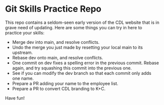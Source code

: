 # Git Skills Practice Repo

This repo contains a seldom-seen early version of the CDL website that is in grave need of updating.
Here are some things you can try in here to practice your skills:

- Merge dev into main, and resolve conflicts.
- Undo the merge you just made by resetting your local main to its upstream.
- Rebase dev onto main, and resolve conflicts.
- One commit on dev fixes a spelling error in the previous commit. Rebase again, and try squashing this commit into the previous one.
- See if you can modify the dev branch so that each commit only adds one name.
- Prepare a PR adding your name to the employee list.
- Prepare a PR to convert CDL branding to K+C.

Have fun!
